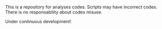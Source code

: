 This is a repository for analyses codes. Scripts may have incorrect codes. There is no responsability about codes misuse.  

Under continuous development!
